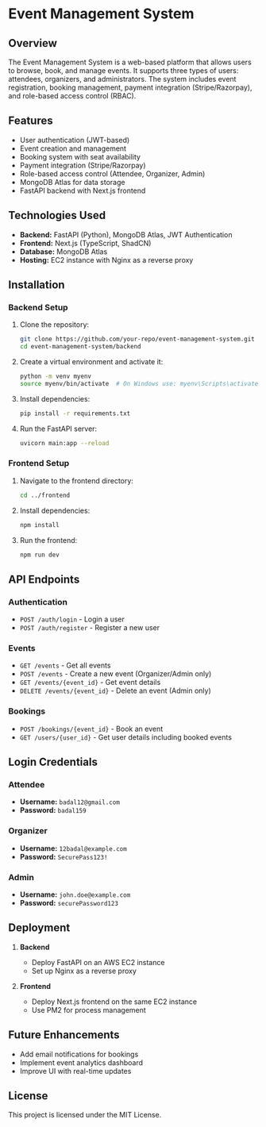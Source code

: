 # Event Management System

## Overview
The Event Management System is a web-based platform that allows users to browse, book, and manage events. It supports three types of users: attendees, organizers, and administrators. The system includes event registration, booking management, payment integration (Stripe/Razorpay), and role-based access control (RBAC).

## Features
- User authentication (JWT-based)
- Event creation and management
- Booking system with seat availability
- Payment integration (Stripe/Razorpay)
- Role-based access control (Attendee, Organizer, Admin)
- MongoDB Atlas for data storage
- FastAPI backend with Next.js frontend

## Technologies Used
- **Backend:** FastAPI (Python), MongoDB Atlas, JWT Authentication
- **Frontend:** Next.js (TypeScript, ShadCN)
- **Database:** MongoDB Atlas
- **Hosting:** EC2 instance with Nginx as a reverse proxy

## Installation
### Backend Setup
1. Clone the repository:
   ```sh
   git clone https://github.com/your-repo/event-management-system.git
   cd event-management-system/backend
   ```
2. Create a virtual environment and activate it:
   ```sh
   python -m venv myenv
   source myenv/bin/activate  # On Windows use: myenv\Scripts\activate
   ```
3. Install dependencies:
   ```sh
   pip install -r requirements.txt
   ```
4. Run the FastAPI server:
   ```sh
   uvicorn main:app --reload
   ```

### Frontend Setup
1. Navigate to the frontend directory:
   ```sh
   cd ../frontend
   ```
2. Install dependencies:
   ```sh
   npm install
   ```
3. Run the frontend:
   ```sh
   npm run dev
   ```

## API Endpoints
### Authentication
- `POST /auth/login` - Login a user
- `POST /auth/register` - Register a new user

### Events
- `GET /events` - Get all events
- `POST /events` - Create a new event (Organizer/Admin only)
- `GET /events/{event_id}` - Get event details
- `DELETE /events/{event_id}` - Delete an event (Admin only)

### Bookings
- `POST /bookings/{event_id}` - Book an event
- `GET /users/{user_id}` - Get user details including booked events

## Login Credentials
### Attendee
- **Username:** `badal12@gmail.com`
- **Password:** `badal159`

### Organizer
- **Username:** `12badal@example.com`
- **Password:** `SecurePass123!`

### Admin
- **Username:** `john.doe@example.com`
- **Password:** `securePassword123`

## Deployment
1. **Backend**
   - Deploy FastAPI on an AWS EC2 instance
   - Set up Nginx as a reverse proxy

2. **Frontend**
   - Deploy Next.js frontend on the same EC2 instance
   - Use PM2 for process management

## Future Enhancements
- Add email notifications for bookings
- Implement event analytics dashboard
- Improve UI with real-time updates

## License
This project is licensed under the MIT License.

